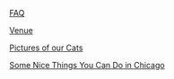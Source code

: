 [FAQ](faq.md)

[Venue](http://www.theviolethour.com/#about)

[Pictures of our Cats](cats.md)

[Some Nice Things You Can Do in Chicago](chicago.md)

